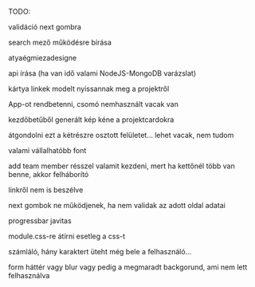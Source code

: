TODO:

validáció next gombra

search mező működésre bírása

atyaégmiezadesigne

api írása (ha van idő valami NodeJS-MongoDB varázslat)

kártya linkek modelt nyissannak meg a projektről

App-ot rendbetenni, csomó nemhasznált vacak van

kezdőbetűből generált kép kéne a projektcardokra

átgondolni ezt a kétrészre osztott felületet... lehet vacak, nem tudom

valami vállalhatóbb font

add team member résszel valamit kezdeni, mert ha kettőnél több van benne, akkor felháborító

linkről nem is beszélve

next gombok ne működjenek, ha nem validak az adott oldal adatai

progressbar javitas

module.css-re átírni esetleg a css-t

számláló, hány karaktert üteht még bele a felhasználó...

form háttér vagy blur vagy pedig a megmaradt backgorund, ami nem lett felhasználva

